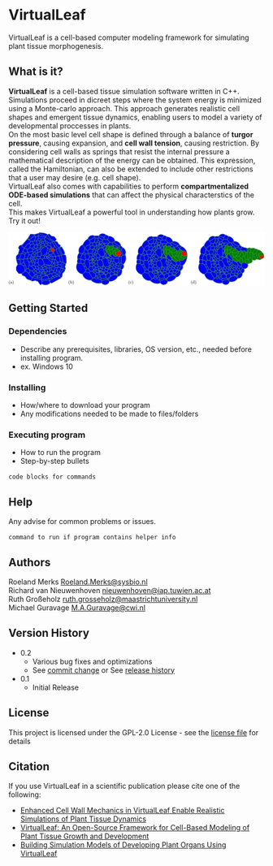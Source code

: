 # VirtualLeaf

VirtualLeaf is a cell-based computer modeling framework for simulating plant tissue morphogenesis.

## What is it?

**VirtualLeaf** is a cell-based tissue simulation software written in C++. Simulations proceed in dicreet steps where the system energy is minimized using a Monte-carlo approach. This approach generates realistic cell shapes and emergent tissue dynamics, enabling users to model a variety of developmental proccesses in plants.  
On the most basic level cell shape is defined through a balance of **turgor pressure**, causing expansion, and **cell wall tension**, causing restriction. By considering cell walls as springs that resist the internal pressure a mathematical description of the energy can be obtained. This expression, called the Hamiltonian, can also be extended to include other restrictions that a user may desire (e.g. cell shape).  
VirtualLeaf also comes with capabilities to perform **compartmentalized ODE-based simulations** that can affect the physical characterstics of the cell.  
This makes VirtualLeaf a powerful tool in understanding how plants grow. Try it out! 

    
![Alt text](/img/RootEmergence.jpg?raw=true "Optional Title")
## Getting Started

### Dependencies

* Describe any prerequisites, libraries, OS version, etc., needed before installing program.
* ex. Windows 10

### Installing

* How/where to download your program
* Any modifications needed to be made to files/folders

### Executing program

* How to run the program
* Step-by-step bullets
```
code blocks for commands
```

## Help

Any advise for common problems or issues.
```
command to run if program contains helper info
```

## Authors

Roeland Merks <Roeland.Merks@sysbio.nl>  
Richard van Nieuwenhoven <nieuwenhoven@iap.tuwien.ac.at>  
Ruth Großeholz <ruth.grosseholz@maastrichtuniversity.nl>  
Michael Guravage <M.A.Guravage@cwi.nl>  

## Version History

* 0.2
    * Various bug fixes and optimizations
    * See [commit change]() or See [release history]()
* 0.1
    * Initial Release

## License

This project is licensed under the GPL-2.0 License - see the [license file](./COPYING) for details

## Citation

If you use VirtualLeaf in a scientific publication please cite one of the following:  
-  [Enhanced Cell Wall Mechanics in VirtualLeaf Enable Realistic Simulations of Plant Tissue Dynamics](https://doi.org/10.1101/2024.08.01.605200)
-  [VirtualLeaf: An Open-Source Framework for Cell-Based Modeling of Plant Tissue Growth and Development](https://doi.org/10.1104/pp.110.167619)
-  [Building Simulation Models of Developing Plant Organs Using VirtualLeaf](https://doi.org/10.1007/978-1-62703-221-6_23)

